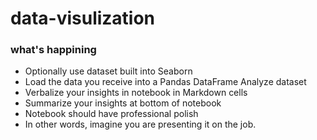 # data-visulization

### what's happining 
* Optionally use dataset built into Seaborn
* Load the data you receive into a Pandas DataFrame
Analyze dataset
* Verbalize your insights in notebook in Markdown cells
* Summarize your insights at bottom of notebook
* Notebook should have professional polish
* In other words, imagine you are presenting it on the job.
